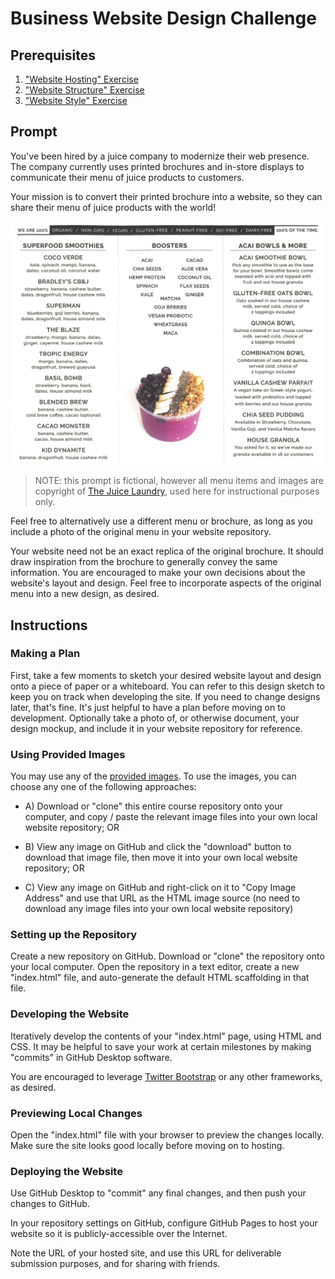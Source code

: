 # Business Website Design Challenge

## Prerequisites

  1. ["Website Hosting" Exercise](/exercises/website-hosting/exercise.md)
  2. ["Website Structure" Exercise](/exercises/website-structure/exercise.md)
  3. ["Website Style" Exercise](/exercises/website-style/exercise.md)

## Prompt

You've been hired by a juice company to modernize their web presence. The company currently uses printed brochures and in-store displays to communicate their menu of juice products to customers.

Your mission is to convert their printed brochure into a website, so they can share their menu of juice products with the world!

![](brochure-inside.png)

> NOTE: this prompt is fictional, however all menu items and images are copyright of [The Juice Laundry](https://www.thejuicelaundry.com/about/menu), used here for instructional purposes only. 

Feel free to alternatively use a different menu or brochure, as long as you include a photo of the original menu in your website repository.

Your website need not be an exact replica of the original brochure. It should draw inspiration from the brochure to generally convey the same information. You are encouraged to make your own decisions about the website's layout and design. Feel free to incorporate aspects of the original menu into a new design, as desired. 


## Instructions

### Making a Plan

First, take a few moments to sketch your desired website layout and design onto a piece of paper or a whiteboard. You can refer to this design sketch to keep you on track when developing the site. If you need to change designs later, that's fine. It's just helpful to have a plan before moving on to development. Optionally take a photo of, or otherwise document, your design mockup, and include it in your website repository for reference.


### Using Provided Images

You may use any of the [provided images](images/). To use the images, you can choose any one of the following approaches:

  + A) Download or "clone" this entire course repository onto your computer, and copy / paste the relevant image files into your own local website repository; OR

  + B) View any image on GitHub and click the "download" button to download that image file, then move it into your own local website repository; OR

  + C) View any image on GitHub and right-click on it to "Copy Image Address" and use that URL as the HTML image source (no need to download any image files into your own local website repository)

### Setting up the Repository

Create a new repository on GitHub. Download or "clone" the repository onto your local computer. Open the repository in a text editor, create a new "index.html" file, and auto-generate the default HTML scaffolding in that file.


### Developing the Website

Iteratively develop the contents of your "index.html" page, using HTML and CSS. It may be helpful to save your work at certain milestones by making "commits" in GitHub Desktop software.

You are encouraged to leverage [Twitter Bootstrap](https://getbootstrap.com/) or any other frameworks, as desired. 

### Previewing Local Changes

Open the "index.html" file with your browser to preview the changes locally. Make sure the site looks good locally before moving on to hosting.

### Deploying the Website

Use GitHub Desktop to "commit" any final changes, and then push your changes to GitHub.

In your repository settings on GitHub, configure GitHub Pages to host your website so it is publicly-accessible over the Internet.

Note the URL of your hosted site, and use this URL for deliverable submission purposes, and for sharing with friends. 


